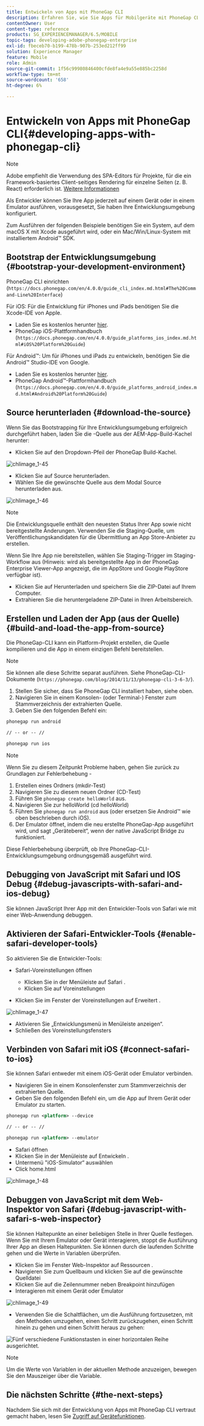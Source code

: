 ```yaml
---
title: Entwickeln von Apps mit PhoneGap CLI
description: Erfahren Sie, wie Sie Apps für Mobilgeräte mit PhoneGap CLI unter Verwendung einer Bootstrapping-Entwicklungsumgebung entwickeln.
contentOwner: User
content-type: reference
products: SG_EXPERIENCEMANAGER/6.5/MOBILE
topic-tags: developing-adobe-phonegap-enterprise
exl-id: fbeceb70-b199-478b-907b-253ed212ff99
solution: Experience Manager
feature: Mobile
role: Admin
source-git-commit: 1f56c99980846400cfde8fa4e9a55e885bc2258d
workflow-type: tm+mt
source-wordcount: '658'
ht-degree: 6%

---
```


# Entwickeln von Apps mit PhoneGap CLI{#developing-apps-with-phonegap-cli}

>[!NOTE]
>
>Adobe empfiehlt die Verwendung des SPA-Editors für Projekte, für die ein Framework-basiertes Client-seitiges Rendering für einzelne Seiten (z. B. React) erforderlich ist. [Weitere Informationen](/help/sites-developing/spa-overview.md)

Als Entwickler können Sie Ihre App jederzeit auf einem Gerät oder in einem Emulator ausführen, vorausgesetzt, Sie haben Ihre Entwicklungsumgebung konfiguriert.

Zum Ausführen der folgenden Beispiele benötigen Sie ein System, auf dem macOS X mit Xcode ausgeführt wird, oder ein Mac/Win/Linux-System mit installiertem Android™ SDK.

## Bootstrap der Entwicklungsumgebung {#bootstrap-your-development-environment}

PhoneGap CLI einrichten (`https://docs.phonegap.com/en/4.0.0/guide_cli_index.md.html#The%20Command-Line%20Interface`)

Für iOS: Für die Entwicklung für iPhones und iPads benötigen Sie die Xcode-IDE von Apple.

* Laden Sie es kostenlos herunter [hier](https://idmsa.apple.com/IDMSWebAuth/signin?appIdKey=891bd3417a7776362562d2197f89480a8547b108fd934911bcbea0110d07f757&amp;path=%2Fdownload%2F&amp;rv=1).
* PhoneGap iOS-Plattformhandbuch (`https://docs.phonegap.com/en/4.0.0/guide_platforms_ios_index.md.html#iOS%20Platform%20Guide`)

Für Android™: Um für iPhones und iPads zu entwickeln, benötigen Sie die Android™ Studio-IDE von Google.

* Laden Sie es kostenlos herunter [hier](https://developer.android.com/studio).
* PhoneGap Android™-Plattformhandbuch (`https://docs.phonegap.com/en/4.0.0/guide_platforms_android_index.md.html#Android%20Platform%20Guide`)

## Source herunterladen {#download-the-source}

Wenn Sie das Bootstrapping für Ihre Entwicklungsumgebung erfolgreich durchgeführt haben, laden Sie die -Quelle aus der AEM-App-Build-Kachel herunter:

* Klicken Sie auf den Dropdown-Pfeil der PhoneGap Build-Kachel.

![chlimage_1-45](assets/chlimage_1-45.png)

* Klicken Sie auf Source herunterladen.
* Wählen Sie die gewünschte Quelle aus dem Modal Source herunterladen aus.

![chlimage_1-46](assets/chlimage_1-46.png)

>[!NOTE]
>
>Die Entwicklungsquelle enthält den neuesten Status Ihrer App sowie nicht bereitgestellte Änderungen. Verwenden Sie die Staging-Quelle, um Veröffentlichungskandidaten für die Übermittlung an App Store-Anbieter zu erstellen.
>
>Wenn Sie Ihre App nie bereitstellen, wählen Sie Staging-Trigger im Staging-Workflow aus (Hinweis: wird als bereitgestellte App in der PhoneGap Enterprise Viewer-App angezeigt, die im AppStore und Google PlayStore verfügbar ist).

* Klicken Sie auf Herunterladen und speichern Sie die ZIP-Datei auf Ihrem Computer.
* Extrahieren Sie die heruntergeladene ZIP-Datei in Ihren Arbeitsbereich.

## Erstellen und Laden der App (aus der Quelle) {#build-and-load-the-app-from-source}

Die PhoneGap-CLI kann ein Platform-Projekt erstellen, die Quelle kompilieren und die App in einem einzigen Befehl bereitstellen.

>[!NOTE]
>
>Sie können alle diese Schritte separat ausführen. Siehe PhoneGap-CLI-Dokumente (`https://phonegap.com/blog/2014/11/13/phonegap-cli-3-6-3/`).

1. Stellen Sie sicher, dass Sie PhoneGap CLI installiert haben, siehe oben.
1. Navigieren Sie in einem Konsolen- (oder Terminal-) Fenster zum Stammverzeichnis der extrahierten Quelle.
1. Geben Sie den folgenden Befehl ein:

```xml
phonegap run android

// -- or -- //

phonegap run ios
```

>[!NOTE]
>
>Wenn Sie zu diesem Zeitpunkt Probleme haben, gehen Sie zurück zu Grundlagen zur Fehlerbehebung -
>
>1. Erstellen eines Ordners (mkdir-Test)
>1. Navigieren Sie zu diesem neuen Ordner (CD-Test)
>1. Führen Sie `phonegap create helloWorld` aus.
>1. Navigieren Sie zur helloWorld (cd helloWorld)
>1. Führen Sie `phonegap run android` aus (oder ersetzen Sie Android™ wie oben beschrieben durch iOS).
>1. Der Emulator öffnet, indem die neu erstellte PhoneGap-App ausgeführt wird, und sagt „Gerätebereit“, wenn der native JavaScript Bridge zu funktioniert.
>
>Diese Fehlerbehebung überprüft, ob Ihre PhoneGap-CLI-Entwicklungsumgebung ordnungsgemäß ausgeführt wird.

## Debugging von JavaScript mit Safari und IOS Debug {#debug-javascripts-with-safari-and-ios-debug}

Sie können JavaScript Ihrer App mit den Entwickler-Tools von Safari wie mit einer Web-Anwendung debuggen.

## Aktivieren der Safari-Entwickler-Tools {#enable-safari-developer-tools}

So aktivieren Sie die Entwickler-Tools:

* Safari-Voreinstellungen öffnen

   * Klicken Sie in der Menüleiste auf Safari .
   * Klicken Sie auf Voreinstellungen

* Klicken Sie im Fenster der Voreinstellungen auf Erweitert .

![chlimage_1-47](assets/chlimage_1-47.png)

* Aktivieren Sie „Entwicklungsmenü in Menüleiste anzeigen“.
* Schließen des Voreinstellungsfensters

## Verbinden von Safari mit iOS {#connect-safari-to-ios}

Sie können Safari entweder mit einem iOS-Gerät oder Emulator verbinden.

* Navigieren Sie in einem Konsolenfenster zum Stammverzeichnis der extrahierten Quelle.
* Geben Sie den folgenden Befehl ein, um die App auf Ihrem Gerät oder Emulator zu starten.

```xml
phonegap run <platform> --device

// -- or -- //

phonegap run <platform> --emulator
```

* Safari öffnen
* Klicken Sie in der Menüleiste auf Entwickeln .
* Untermenü &quot;iOS-Simulator“ auswählen
* Click home.html

![chlimage_1-48](assets/chlimage_1-48.png)

## Debuggen von JavaScript mit dem Web-Inspektor von Safari {#debug-javascript-with-safari-s-web-inspector}

Sie können Haltepunkte an einer beliebigen Stelle in Ihrer Quelle festlegen. Wenn Sie mit Ihrem Emulator oder Gerät interagieren, stoppt die Ausführung Ihrer App an diesen Haltepunkten. Sie können durch die laufenden Schritte gehen und die Werte in Variablen überprüfen.

* Klicken Sie im Fenster Web-Inspektor auf Ressourcen .
* Navigieren Sie zum Quellbaum und klicken Sie auf die gewünschte Quelldatei
* Klicken Sie auf die Zeilennummer neben Breakpoint hinzufügen
* Interagieren mit einem Gerät oder Emulator

![chlimage_1-49](assets/chlimage_1-49.png)

* Verwenden Sie die Schaltflächen, um die Ausführung fortzusetzen, mit den Methoden umzugehen, einen Schritt zurückzugehen, einen Schritt hinein zu gehen und einen Schritt heraus zu gehen:

![Fünf verschiedene Funktionstasten in einer horizontalen Reihe ausgerichtet.](do-not-localize/chlimage_1-4.png)

>[!NOTE]
>
>Um die Werte von Variablen in der aktuellen Methode anzuzeigen, bewegen Sie den Mauszeiger über die Variable.

## Die nächsten Schritte {#the-next-steps}

Nachdem Sie sich mit der Entwicklung von Apps mit PhoneGap CLI vertraut gemacht haben, lesen Sie [Zugriff auf Gerätefunktionen](/help/mobile/phonegap-access-device-features.md).
